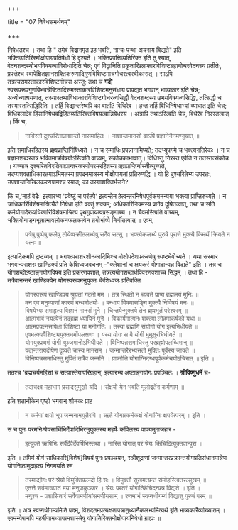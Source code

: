 +++

title = "07 निषेधसमर्थनम्"

+++

निषेधतश्च । तथा हि " तमेवं विद्वानमृत इह भवति, नान्यः पन्था अयनाय विद्यते" इति भक्तिव्यतिरिस्मोक्षोपायप्रतिषेधो हि दृश्यते । भक्तिप्रपत्तिव्यतिरिक्त इति तु स्यात्, वेदनशब्दस्योभयविषयत्वाविरोधादिति चेन्न; एवं विद्वानिति प्रकृताखिलाकारविशिष्टब्रह्मगोचरवेदनस्य प्रतीतेः, प्रपत्तेश्च स्वापेक्षितज्ञानशक्तिकरुणादिगुणविशिष्टमात्रगोचरत्वस्वीकारात् । साऽपि तत्रत्यसमस्ताकारविशिष्टगोचरा अस्तु; तथा च **गद्ये** स्वरूपरूपगुणविभवचेष्टितादिसमस्ताकारविशिष्टमनुसंधाय प्रापद्यत भगवान् भाष्यकार इति चेन्न; अन्योन्याश्रयणात्, तस्यास्तथाविधाकारविशिष्टगोचरत्वसिद्धौ वेदनशब्दस्य उभयविषयत्वसिद्धिः, तत्सिद्धौ च तस्यास्तत्सिद्धिरिति । तर्हि विद्यान्तरेष्वपि का वार्ता? विधिरेव । हन्त तर्हि विधिनिषेधाभ्यां व्याघात इति चेन्न; विधिबलादेव हिंसानिषेधवद्विहितव्यतिरिक्तविषयत्वान्निषेधस्य । अत्रापि तथाऽस्त्विति चेन्न, विधेरेव निरस्तत्वात् । किं च,  
> नाविरतो दुश्चरितान्नाशान्तो नासमाहितः । नाशान्तमानसो वाऽपि प्रज्ञानेनैनमण्नुयात् ॥
 
इति समाधिरहितस्य ब्रह्मप्राप्तिर्निषिध्यते । न च समाधिः प्रपन्नानामिष्यते; तदभ्युपगमे च भक्त्यनतिरेकः । न च प्रज्ञानशब्दस्तत्र भक्तिमात्रविषयोऽस्त्विति वाच्यम्, संकोचकाभावात्। विधिस्तु निरस्त एवेति न ततस्तत्संकोचः । यच्चात्र दुश्चरितविरतिबाह्यान्तरकरणोपरमरहितस्य ब्रह्मप्राप्तिर्नास्तीत्युच्यते, तदप्यशक्ताधिकारतयाऽभिमतस्य प्रपदनमात्रस्य मोक्षोपायतां प्रतिरुणद्धि । यो हि दुश्चरितेभ्य उपरतः, उपशान्तनिखिलकरणग्रामश्च स्यात्; का तस्याशक्तिर्भजने?  

किं च,'नाहं वेदैः' इत्यारभ्य 'प्रवेष्टुं च परंतपे' इत्यन्तेन हेत्वन्तरनिषेधपूर्वकमनन्यया भक्त्या प्राप्तिरुच्यते । न चाधिकारिविशेषमाश्रित्यैते निषेधा इति वक्तुं शक्यम्; अधिकारिनियमस्य प्रागेव दूषितत्वात्, तथा च सति कर्मयोगादेरप्यधिकारिविशेषमाश्रित्य पृथगुपायत्वप्रसङ्गाच्च । न चैवमस्त्विति वाच्यम्, भक्तियोगाङ्गभूतात्मावलोकनफलकत्वेन तयोर्भाष्ये निर्णीतत्वात् । एवम्,  
> पत्रेषु पुष्पेषु फलेषु तोयेष्वक्रीतलभ्येषु सदैव सत्सु । भक्त्येकलभ्ये पुरुषे पुराणे मुक्त्यै किमर्थं क्रियते न यत्नः ॥
 
इत्यादिकमपि द्रष्टव्यम् । भगवत्पराशरशौनकादिभिश्च मोक्षोपदेशप्रकरणेषु स्पष्टमेवोच्यते । यथा सस्मार भगवान्पराशरः खाण्डिक्यं प्रति केशिध्वजवचनम् -"क्लेशानां च क्षयकरं योगादान्यन्न विद्यते" इति । तत्र च योगशब्दोऽष्टाङ्गयोगविषय इति प्रकरणवशात्, तत्रत्ययोगशब्दार्थविवरणवशाच्च सिद्धम् । तथा हि - तत्रैवानन्तरं खाण्डिक्येन योगस्वरूपमनुयुक्तः केशिध्वजः प्रतिवक्ति  
 
> योगस्वरूपं खाण्डिक्य श्रूयतां गदतो मम । तत्र स्थितो न च्यवते प्राप्य ब्रह्मलयं मुनिः ॥    
 मन एव मनुष्याणां कारणं बन्धमोक्षयोः । बन्धाय विषयासङ्गि मुक्त्यै निर्विषयं मनः ॥  
 विषयेभ्यः समाहृत्य विज्ञानं मानसं मुने । चिन्तयेन्मुक्तये तेन ब्रह्मभूतं परेश्वरम् ॥  
 आत्मभावं नयत्येनं तद्ब्रह्म ध्यायिनं मुने । विकार्यमात्मनः शक्त्या लोहमाकर्षको यथा ॥  
 आत्मप्रयत्नसापेक्षा विशिष्टा या मनोगतिः । तस्या ब्रह्मणि संयोगो योग इत्यभिधीयते ॥  
एवमत्क्यवैशिष्ट्ययुक्तधर्मोपलक्षणः । यस्य योगः स वै योगी मुमुक्षुरभिधीयते ॥    
योगयुक्प्रथमं योगी युञ्जमानोऽभिधीयते । विनिष्पन्नसमाधिस्तु परब्रह्मोपलब्धिमान् ॥    
यद्यन्तरायदोषेण दूष्यते चास्य मानसम् । जन्मान्तरैरभ्यसतो मुक्तिः पूर्वस्य जायते ॥    
विनिष्पन्नसमाधिस्तु मुक्तिं तत्रैव जन्मनि । प्राप्नोति योगाग्निदग्धपूर्वकर्मचयोऽचिरात् ॥ इति ।
    
ततश्च 'ब्रह्मचर्यमहिंसां च सत्यास्तेयापरिग्रहान्'  इत्यारभ्य अष्टाङ्गयोगः प्रपञ्चितः । **श्रीविष्णुधर्मे** च-  
> तदाचक्ष्व महाभाग प्रसादसुमुखो यदि । संक्षयो येन भवति मूलोद्वर्तेन कर्मणाम् ॥
  
इति शतानीकेन पृष्टो भगवान् शौनकः प्राह 
> न कर्मणां क्षयो भूप जन्मनामयुतैरपि । ऋते योगात्कर्मकक्षं योगाग्निः क्षपयेत्परम् ॥ इति ।

स च पुनः परमनिःश्रेयसार्थिभिर्देवादिभिरनुयुक्तस्य महर्षेः कपिलस्य वाक्यमुदाजहार -  
> इत्युक्ते ऋषिभिः सर्वैर्देवैर्देवर्षिभिस्तथा । नास्ति योगात् परं श्रेयः किंचिदित्युक्तवान्पुरा ॥

इति । तमिमं योगं साधिकारि[विशेषं]विषयं पुनः प्रपञ्चयन्, स्त्रीशूद्राणां जन्मान्तरप्रक्रान्तयोगप्रतिसंधानमात्रेण योगनिष्ठामुदाहृत्य निगमयति स्म
> तस्माद्योगः परं श्रेयो विमुक्तिफलदो हि सः । विमुक्तौ सुखमत्यन्तं संमोहस्त्वितरत्सुखम् ॥    
एतत्ते सर्वमाख्यातं मया मनुजकुञ्जर । श्रेयः परतरं योगात्किंचिदन्यन्न विद्यते ॥ इति ।    
मनुश्च - प्रशासितारं सर्वेषामणीयांसमणीयसाम् । रुक्माभं स्वप्नधीगम्यं विद्यात्तु पुरुषं परम् ॥

इति । अत्र स्वप्नधीगम्यमिति पदम्, विशदतमप्रत्यक्षतापन्नानुध्यानैकलभ्यमित्यर्थ इति भाष्यकारैर्व्याख्यातम् । एवमन्येषामपि महर्षीणामध्यापत्मशास्त्रेषु योगातिरिक्तमोक्षोपायनिषेधो ग्राह्यः ॥
